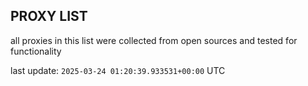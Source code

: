 ## PROXY LIST

all proxies in this list were collected from open sources and tested for functionality

last update: `2025-03-24 01:20:39.933531+00:00` UTC